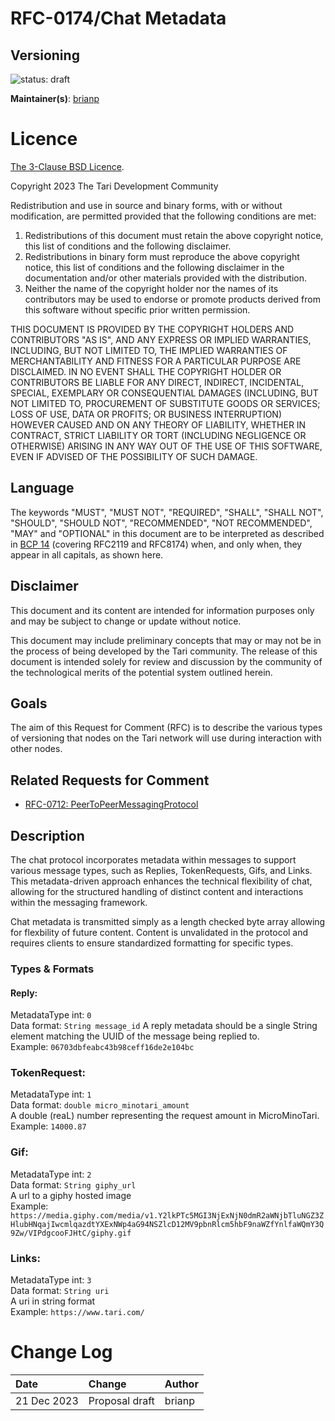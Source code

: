 # RFC-0174/Chat Metadata

## Versioning

![status: draft](theme/images/status-draft.svg)

**Maintainer(s)**: [brianp](https://github.com/brianp)

# Licence

[The 3-Clause BSD Licence](https://opensource.org/licenses/BSD-3-Clause).

Copyright 2023 The Tari Development Community

Redistribution and use in source and binary forms, with or without modification, are permitted provided that the
following conditions are met:

1. Redistributions of this document must retain the above copyright notice, this list of conditions and the following
   disclaimer.
2. Redistributions in binary form must reproduce the above copyright notice, this list of conditions and the following
   disclaimer in the documentation and/or other materials provided with the distribution.
3. Neither the name of the copyright holder nor the names of its contributors may be used to endorse or promote products
   derived from this software without specific prior written permission.

THIS DOCUMENT IS PROVIDED BY THE COPYRIGHT HOLDERS AND CONTRIBUTORS "AS IS", AND ANY EXPRESS OR IMPLIED WARRANTIES,
INCLUDING, BUT NOT LIMITED TO, THE IMPLIED WARRANTIES OF MERCHANTABILITY AND FITNESS FOR A PARTICULAR PURPOSE ARE
DISCLAIMED. IN NO EVENT SHALL THE COPYRIGHT HOLDER OR CONTRIBUTORS BE LIABLE FOR ANY DIRECT, INDIRECT, INCIDENTAL,
SPECIAL, EXEMPLARY OR CONSEQUENTIAL DAMAGES (INCLUDING, BUT NOT LIMITED TO, PROCUREMENT OF SUBSTITUTE GOODS OR
SERVICES; LOSS OF USE, DATA OR PROFITS; OR BUSINESS INTERRUPTION) HOWEVER CAUSED AND ON ANY THEORY OF LIABILITY,
WHETHER IN CONTRACT, STRICT LIABILITY OR TORT (INCLUDING NEGLIGENCE OR OTHERWISE) ARISING IN ANY WAY OUT OF THE USE OF
THIS SOFTWARE, EVEN IF ADVISED OF THE POSSIBILITY OF SUCH DAMAGE.

## Language

The keywords "MUST", "MUST NOT", "REQUIRED", "SHALL", "SHALL NOT", "SHOULD", "SHOULD NOT", "RECOMMENDED",
"NOT RECOMMENDED", "MAY" and "OPTIONAL" in this document are to be interpreted as described in
[BCP 14](https://tools.ietf.org/html/bcp14) (covering RFC2119 and RFC8174) when, and only when, they appear in all
capitals, as
shown here.

## Disclaimer

This document and its content are intended for information purposes only and may be subject to change or update
without notice.

This document may include preliminary concepts that may or may not be in the process of being developed by the Tari
community. The release of this document is intended solely for review and discussion by the community of the
technological merits of the potential system outlined herein.

## Goals

The aim of this Request for Comment (RFC) is to describe the various types of versioning that nodes on the Tari network
will use during interaction with other nodes.

## Related Requests for Comment

- [RFC-0712: PeerToPeerMessagingProtocol](RFC-0172_PeerToPeerMessagingProtocol.md)

## Description

The chat protocol incorporates metadata within messages to support various message types, such as Replies,
TokenRequests, Gifs, and Links. This metadata-driven approach enhances the technical flexibility of chat,
allowing for the structured handling of distinct content and interactions within the messaging framework.

Chat metadata is transmitted simply as a length checked byte array allowing for flexbility of future content. Content is
unvalidated in the protocol and requires clients to ensure standardized formatting for specific types.

### Types & Formats

#### Reply:
MetadataType int: `0`  
Data format: `String message_id`
A reply metadata should be a single String element matching the UUID of the message being replied to.  
Example: `06703dbfeabc43b98ceff16de2e104bc`

### TokenRequest:
MetadataType int: `1`  
Data format: `double micro_minotari_amount`  
A double (reaL) number representing the request amount in MicroMinoTari.  
Example: `14000.87`

### Gif:  
MetadataType int: `2`  
Data format: `String giphy_url`  
A url to a giphy hosted image  
Example: `https://media.giphy.com/media/v1.Y2lkPTc5MGI3NjExNjN0dmR2aWNjbTluNGZ3ZHlubHNqajIwcmlqazdtYXExNWp4aG94NSZlcD12MV9pbnRlcm5hbF9naWZfYnlfaWQmY3Q9Zw/VIPdgcooFJHtC/giphy.gif`

### Links:
MetadataType int: `3`  
Data format: `String uri`  
A uri in string format  
Example: `https://www.tari.com/`  

# Change Log

| Date        | Change         | Author |
|:------------|:---------------|:-------|
| 21 Dec 2023 | Proposal draft | brianp |

